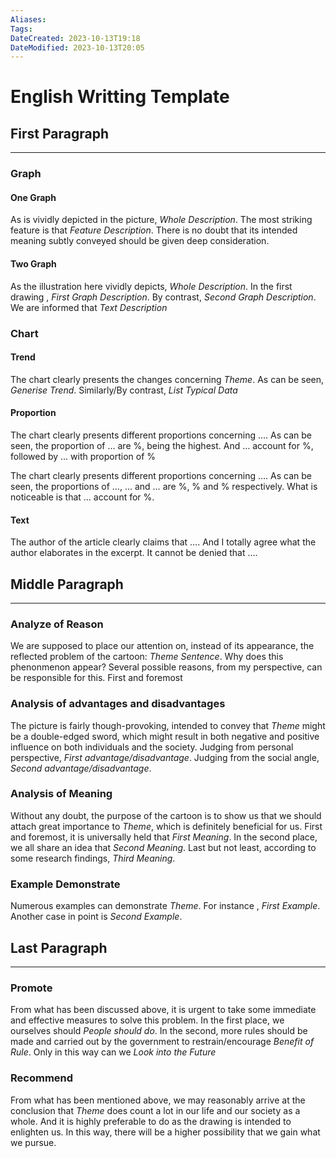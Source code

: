 ```yaml
---
Aliases: 
Tags: 
DateCreated: 2023-10-13T19:18
DateModified: 2023-10-13T20:05
---
```

# English Writting Template

## First Paragraph
---
### Graph

#### One Graph

As is vividly depicted in the picture, *Whole Description*. The most striking feature is that *Feature Description*. There is no doubt that its intended meaning subtly conveyed should be given deep consideration.

#### Two Graph

As the illustration here vividly depicts, *Whole Description*. In the first drawing , *First Graph Description*. By contrast, *Second Graph Description*. We are informed that *Text Description*

### Chart

#### Trend

The chart clearly presents the changes concerning *Theme*. As can be seen, *Generise Trend*. Similarly/By contrast, *List Typical Data*

#### Proportion

The chart clearly presents different proportions concerning …. As can be seen,
the proportion of … are %, being the highest. And … account for %, followed by … with proportion of %

The chart clearly presents different proportions concerning …. As can be seen, the proportions of …, … and … are %, % and % respectively. What is noticeable is that … account for %.

#### Text

The author of the article clearly claims that …. And I totally agree what the author elaborates in the excerpt. It cannot be denied that ….

## Middle Paragraph
----
### Analyze of Reason

We are supposed to place our attention on, instead of its appearance, the reflected problem of the cartoon: *Theme Sentence*. Why does this phenonmenon appear? Several possible reasons, from my perspective, can be responsible for this. First and foremost

### Analysis of advantages and disadvantages

The picture is fairly though-provoking, intended to convey that *Theme* might be a double-edged sword, which might result in both negative and positive influence on both individuals and the society. Judging from personal perspective, *First advantage/disadvantage*. Judging from the social angle, *Second advantage/disadvantage*.

### Analysis of Meaning

Without any doubt, the purpose of the cartoon is to show us that we should attach great importance to *Theme*, which is definitely beneficial for us. First and foremost, it is universally held that *First Meaning*. In the second place, we all share an idea that *Second Meaning*. Last but not least, according to some research findings, *Third Meaning*.

### Example Demonstrate

Numerous examples can demonstrate *Theme*. For instance , *First Example*. Another case in point is *Second Example*.

## Last Paragraph
---
### Promote

From what has been discussed above, it is urgent to take some immediate and effective measures to solve this problem. In the first place, we ourselves should *People should do*. In the second, more rules should be made and carried out by the government to restrain/encourage *Benefit of Rule*. Only in this way can we *Look into the Future*

### Recommend

From what has been mentioned above, we may reasonably arrive at the conclusion that *Theme* does count a lot in our life and our society as a whole. And it is highly preferable to do as the drawing is intended to enlighten us. In this way, there will be a higher possibility that we gain what we pursue.
